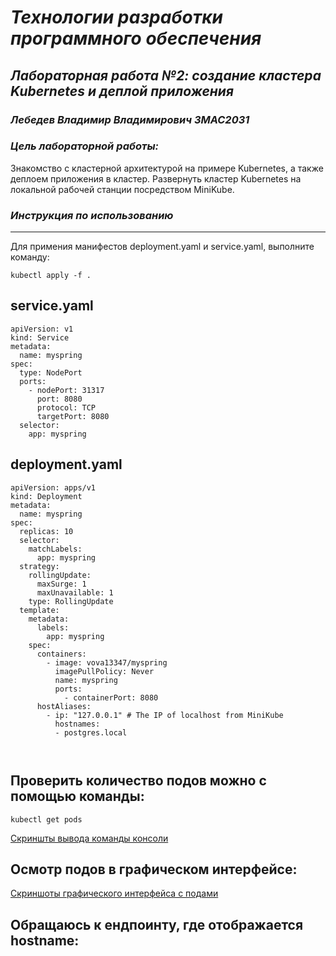 # *Технологии разработки программного обеспечения*
## *Лабораторная работа №2: создание кластера Kubernetes и деплой приложения*
### *Лебедев Владимир Владимирович ЗМАС2031*
### *Цель лабораторной работы:*

Знакомство с кластерной архитектурой на примере Kubernetes, а также деплоем приложения в кластер.
Развернуть кластер Kubernetes на локальной рабочей станции посредством MiniKube.

### *Инструкция по использованию*

---

Для примения манифестов deployment.yaml и service.yaml, выполните  команду:
 
 
  `kubectl apply -f .`

## service.yaml

```
apiVersion: v1
kind: Service
metadata:
  name: myspring
spec:
  type: NodePort
  ports:
    - nodePort: 31317
      port: 8080
      protocol: TCP
      targetPort: 8080
  selector:
    app: myspring

```

## deployment.yaml

```
apiVersion: apps/v1
kind: Deployment
metadata:
  name: myspring
spec:
  replicas: 10
  selector:
    matchLabels:
      app: myspring
  strategy:
    rollingUpdate:
      maxSurge: 1
      maxUnavailable: 1
    type: RollingUpdate
  template:
    metadata:
      labels:
        app: myspring
    spec:
      containers:
        - image: vova13347/myspring
          imagePullPolicy: Never
          name: myspring
          ports:
            - containerPort: 8080
      hostAliases:
        - ip: "127.0.0.1" # The IP of localhost from MiniKube
          hostnames:
          - postgres.local
   
          
```

## Проверить  количество подов можно с помощью команды:

   `kubectl get pods`
    
 [Скриншты вывода команды консоли](https://github.com/vovan13347/lab/tree/main/kuberneteslab/pods.jpg)

## Осмотр подов в графическом интерфейсе:

[Скриншоты графического интерфейса с подами](https://github.com/vovan13347/lab/tree/main/kuberneteslab/podslistgraph.jpg)

## Обращаюсь к ендпоинту, где отображается hostname:





